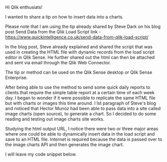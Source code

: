 Hi Qlik enthusiats!

I wanted to share a tip on how to insert data into a charts. 

Please note that I am using the tip already shared by Steve Dark on his blog post Send Data from the Qlik Load Script 
link - https://www.quickintelligence.co.uk/send-data-from-qlik-load-script/

In the blog post, Steve already explained and shared the script that was used in creating the HTML file with dynamic records from the load script editor in Qlik Sense. He further shared out the html can then be attached and sent via email through the Qlik Web Connector. 

The tip or method can be used on the Qlik Sense desktop or Qlik Sense Enterprise. 

After being able to use the method to send some quick daily reports to clients that require the simple table report at a certain time of each week day. I began to wonder if it were possible to replicate the same HTML file but with charts or images this time around. I lst paragraph of Steve's blog and noticed that Hector Munoz had been able to pass data into a site called image charts (open source), to generate a chart. So I decided to do some reading and testing out image charts site works. 

Studying the html output URL, I notice there were two or three major areas where one could be able to dynamically insert data in the load script and save to an HTML file. Internet is required because the data is passed over to the image charts API and then generates the image chart.

I will leave my code snippet below.


